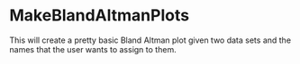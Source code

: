 # MakeBlandAltmanPlots
This will create a pretty basic Bland Altman plot given two data sets and the names that the user wants to assign to them.
